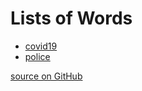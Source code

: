 # Lists of Words

- [covid19](./covid19)
- [police](./police)

[source on GitHub](https://github.com/kemitchell/words.kemitchell.com)
